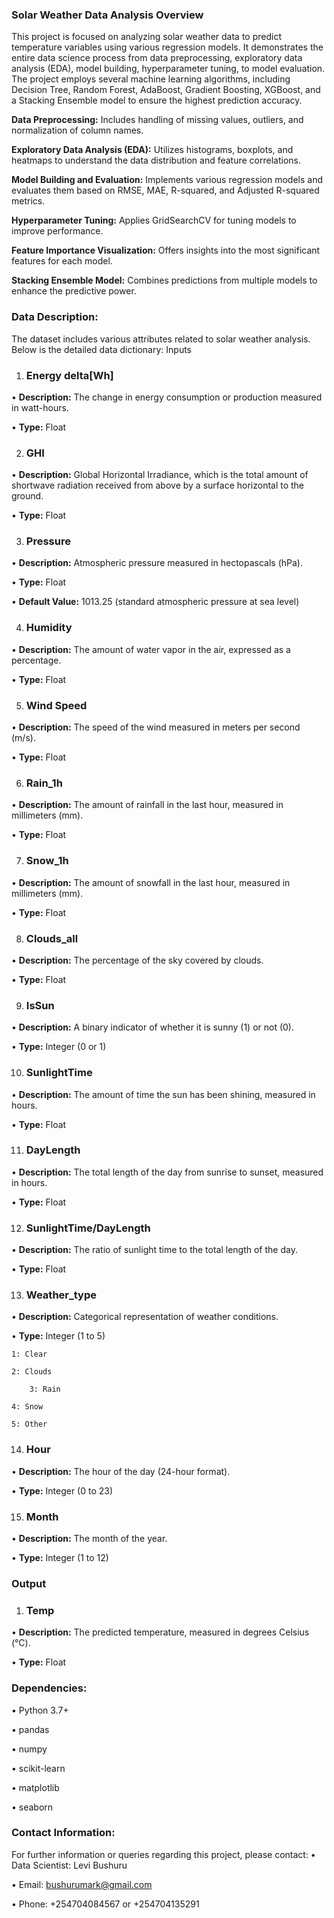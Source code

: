 ### Solar Weather Data Analysis Overview

This project is focused on analyzing solar weather data to predict temperature variables using various regression models. It demonstrates the entire data science process from data preprocessing, exploratory data analysis (EDA), model building, hyperparameter tuning, to model evaluation. The project employs several machine learning algorithms, including Decision Tree, Random Forest, AdaBoost, Gradient Boosting, XGBoost, and a Stacking Ensemble model to ensure the highest prediction accuracy. 

**Data Preprocessing:** Includes handling of missing values, outliers, and normalization of column names.

**Exploratory Data Analysis (EDA):** Utilizes histograms, boxplots, and heatmaps to understand the data distribution and feature correlations.

**Model Building and Evaluation:** Implements various regression models and evaluates them based on RMSE, MAE, R-squared, and Adjusted R-squared metrics.

**Hyperparameter Tuning:** Applies GridSearchCV for tuning models to improve performance.

**Feature Importance Visualization:** Offers insights into the most significant features for each model.

**Stacking Ensemble Model:** Combines predictions from multiple models to enhance the predictive power.

### Data Description:

The dataset includes various attributes related to solar weather analysis. Below is the detailed data dictionary:
Inputs

1.	### Energy delta[Wh]
•	**Description:** The change in energy consumption or production measured in watt-hours.

•	**Type:** Float

2.	### GHI
•	**Description:** Global Horizontal Irradiance, which is the total amount of shortwave radiation received from above by a surface horizontal to the ground.

•	**Type:** Float

3.	### Pressure
•	**Description:** Atmospheric pressure measured in hectopascals (hPa).

•	**Type:** Float

•	**Default Value:** 1013.25 (standard atmospheric pressure at sea level)

4.	### Humidity
•	**Description:** The amount of water vapor in the air, expressed as a percentage.

•	**Type:** Float

5.  ### Wind Speed
•	**Description:** The speed of the wind measured in meters per second (m/s).

•	**Type:** Float

6.	### Rain_1h
•	**Description:** The amount of rainfall in the last hour, measured in millimeters (mm).

•	**Type:** Float

7.	### Snow_1h
•	**Description:** The amount of snowfall in the last hour, measured in millimeters (mm).

•	**Type:** Float

8.	### Clouds_all
•	**Description:** The percentage of the sky covered by clouds.

•	**Type:** Float

9.	### IsSun
•	**Description:** A binary indicator of whether it is sunny (1) or not (0).

•	**Type:** Integer (0 or 1)

10.	### SunlightTime
•	**Description:** The amount of time the sun has been shining, measured in hours.

•	**Type:** Float

11. ### DayLength
•	**Description:** The total length of the day from sunrise to sunset, measured in hours.

•	**Type:** Float

12. ### SunlightTime/DayLength
•	**Description:** The ratio of sunlight time to the total length of the day.

•	**Type:** Float

13. ### Weather_type
•	**Description:** Categorical representation of weather conditions.

•	**Type:** Integer (1 to 5)

	1: Clear
 
	2: Clouds
 
        3: Rain
  
	4: Snow
 
	5: Other

14.	### Hour
•	**Description:** The hour of the day (24-hour format).

•	**Type:** Integer (0 to 23)

15.	### Month
•	**Description:** The month of the year.

•	**Type:** Integer (1 to 12)

### Output
1.	### Temp
•	**Description:** The predicted temperature, measured in degrees Celsius (°C).

•	**Type:** Float

### Dependencies:
• Python 3.7+

• pandas

• numpy

• scikit-learn

• matplotlib

• seaborn

### Contact Information:
For further information or queries regarding this project, please contact:
• Data Scientist: Levi Bushuru

• Email: bushurumark@gmail.com

• Phone: +254704084567 or +254704135291

